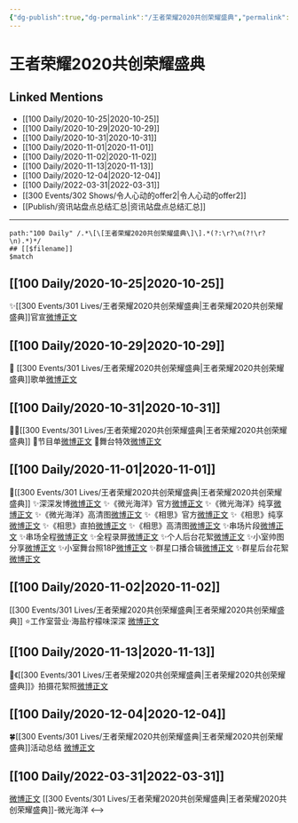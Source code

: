 ```yaml
---
{"dg-publish":true,"dg-permalink":"/王者荣耀2020共创荣耀盛典","permalink":"/王者荣耀2020共创荣耀盛典/","title":"王者荣耀2020共创荣耀盛典","tags":[null],"created":"2022-11-17T21:36:38.000+08:00","updated":"2023-04-11T12:57:30.434+08:00"}
---
```


# 王者荣耀2020共创荣耀盛典

## Linked Mentions
- [[100 Daily/2020-10-25\|2020-10-25]]
- [[100 Daily/2020-10-29\|2020-10-29]]
- [[100 Daily/2020-10-31\|2020-10-31]]
- [[100 Daily/2020-11-01\|2020-11-01]]
- [[100 Daily/2020-11-02\|2020-11-02]]
- [[100 Daily/2020-11-13\|2020-11-13]]
- [[100 Daily/2020-12-04\|2020-12-04]]
- [[100 Daily/2022-03-31\|2022-03-31]]
- [[300 Events/302 Shows/令人心动的offer2\|令人心动的offer2]]
- [[Publish/资讯站盘点总结汇总\|资讯站盘点总结汇总]]


---

```expander
path:"100 Daily" /.*\[\[王者荣耀2020共创荣耀盛典\]\].*(?:\r?\n(?!\r?\n).*)*/
## [[$filename]]
$match
```
## [[100 Daily/2020-10-25\|2020-10-25]]
✨[[300 Events/301 Lives/王者荣耀2020共创荣耀盛典\|王者荣耀2020共创荣耀盛典]]官宣[微博正文](https://m.weibo.cn/6466290670/4563963691403006)
## [[100 Daily/2020-10-29\|2020-10-29]]
💫 [[300 Events/301 Lives/王者荣耀2020共创荣耀盛典\|王者荣耀2020共创荣耀盛典]]歌单[微博正文](https://m.weibo.cn/6466290670/4565290299426327)
## [[100 Daily/2020-10-31\|2020-10-31]]
👏🏻[[300 Events/301 Lives/王者荣耀2020共创荣耀盛典\|王者荣耀2020共创荣耀盛典]]
🎵节目单[微博正文](https://m.weibo.cn/6466290670/4566169585977778)
🎵舞台特效[微博正文](https://m.weibo.cn/6466290670/4566137638227889)
## [[100 Daily/2020-11-01\|2020-11-01]]
💫[[300 Events/301 Lives/王者荣耀2020共创荣耀盛典\|王者荣耀2020共创荣耀盛典]]
✨深深发博[微博正文](https://m.weibo.cn/6466290670/4566546791536122)
✨《微光海洋》官方[微博正文](https://m.weibo.cn/6466290670/4566557541796067)
✨《微光海洋》纯享[微博正文](https://m.weibo.cn/6466290670/4566562122770698)
✨《微光海洋》高清图[微博正文](https://m.weibo.cn/6466290670/4566555314369732)
✨《相思》官方[微博正文](https://m.weibo.cn/6466290670/4566558066878711)
✨《相思》纯享[微博正文](https://m.weibo.cn/6466290670/4566562369438264)
✨《相思》直拍[微博正文](https://m.weibo.cn/6466290670/4566567196824432)
✨《相思》高清图[微博正文](https://m.weibo.cn/6466290670/4566556119672595)
✨串场片段[微博正文](https://m.weibo.cn/6466290670/4566559089240048)
✨串场全程[微博正文](https://m.weibo.cn/6466290670/4566567910376414)
✨全程录屏[微博正文](https://m.weibo.cn/6466290670/4566572037582737)
✨个人后台花絮[微博正文](https://m.weibo.cn/6466290670/4566577288065820)
✨小室帅图分享[微博正文](https://m.weibo.cn/6466290670/4566591431779948)
✨小室舞台照18P[微博正文](https://m.weibo.cn/6466290670/4566576416954518)
✨群星口播合辑[微博正文](https://m.weibo.cn/6466290670/4566481415966896)
✨群星后台花絮[微博正文](https://m.weibo.cn/6466290670/4566503452055115)
## [[100 Daily/2020-11-02\|2020-11-02]]
[[300 Events/301 Lives/王者荣耀2020共创荣耀盛典\|王者荣耀2020共创荣耀盛典]]
⭐工作室营业·海盐柠檬味深深 [微博正文](https://m.weibo.cn/6466290670/4566864905378680)
## [[100 Daily/2020-11-13\|2020-11-13]]
💫《[[300 Events/301 Lives/王者荣耀2020共创荣耀盛典\|王者荣耀2020共创荣耀盛典]]》拍摄花絮照[微博正文](https://m.weibo.cn/6466290670/4570864948881838)

## [[100 Daily/2020-12-04\|2020-12-04]]
🍀[[300 Events/301 Lives/王者荣耀2020共创荣耀盛典\|王者荣耀2020共创荣耀盛典]]活动总结 [微博正文](https://m.weibo.cn/6466290670/4578351828444162)

## [[100 Daily/2022-03-31\|2022-03-31]]
[微博正文](https://m.weibo.cn/1784505431/4753181827400375) [[300 Events/301 Lives/王者荣耀2020共创荣耀盛典\|王者荣耀2020共创荣耀盛典]]-微光海洋
<-->